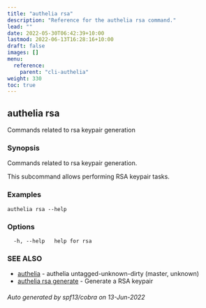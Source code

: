 ```yaml
---
title: "authelia rsa"
description: "Reference for the authelia rsa command."
lead: ""
date: 2022-05-30T06:42:39+10:00
lastmod: 2022-06-13T16:28:16+10:00
draft: false
images: []
menu:
  reference:
    parent: "cli-authelia"
weight: 330
toc: true
---
```


## authelia rsa

Commands related to rsa keypair generation

### Synopsis

Commands related to rsa keypair generation.

This subcommand allows performing RSA keypair tasks.

### Examples

```
authelia rsa --help
```

### Options

```
  -h, --help   help for rsa
```

### SEE ALSO

* [authelia](authelia.md)	 - authelia untagged-unknown-dirty (master, unknown)
* [authelia rsa generate](authelia_rsa_generate.md)	 - Generate a RSA keypair

###### Auto generated by spf13/cobra on 13-Jun-2022
